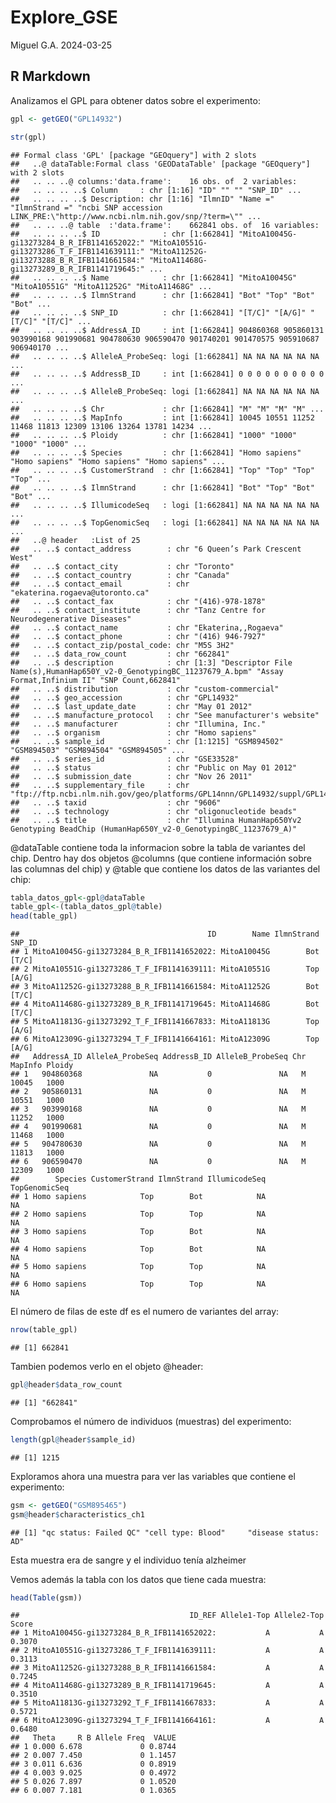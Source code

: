 Explore_GSE
================
Miguel G.A.
2024-03-25

## R Markdown

Analizamos el GPL para obtener datos sobre el experimento:

``` r
gpl <- getGEO("GPL14932")

str(gpl)
```

    ## Formal class 'GPL' [package "GEOquery"] with 2 slots
    ##   ..@ dataTable:Formal class 'GEODataTable' [package "GEOquery"] with 2 slots
    ##   .. .. ..@ columns:'data.frame':    16 obs. of  2 variables:
    ##   .. .. .. ..$ Column     : chr [1:16] "ID" "" "" "SNP_ID" ...
    ##   .. .. .. ..$ Description: chr [1:16] "IlmnID" "Name =" "IlmnStrand =" "ncbi SNP accession LINK_PRE:\"http://www.ncbi.nlm.nih.gov/snp/?term=\"" ...
    ##   .. .. ..@ table  :'data.frame':    662841 obs. of  16 variables:
    ##   .. .. .. ..$ ID              : chr [1:662841] "MitoA10045G-gi13273284_B_R_IFB1141652022:" "MitoA10551G-gi13273286_T_F_IFB1141639111:" "MitoA11252G-gi13273288_B_R_IFB1141661584:" "MitoA11468G-gi13273289_B_R_IFB1141719645:" ...
    ##   .. .. .. ..$ Name            : chr [1:662841] "MitoA10045G" "MitoA10551G" "MitoA11252G" "MitoA11468G" ...
    ##   .. .. .. ..$ IlmnStrand      : chr [1:662841] "Bot" "Top" "Bot" "Bot" ...
    ##   .. .. .. ..$ SNP_ID          : chr [1:662841] "[T/C]" "[A/G]" "[T/C]" "[T/C]" ...
    ##   .. .. .. ..$ AddressA_ID     : int [1:662841] 904860368 905860131 903990168 901990681 904780630 906590470 901740201 901470575 905910687 906940170 ...
    ##   .. .. .. ..$ AlleleA_ProbeSeq: logi [1:662841] NA NA NA NA NA NA ...
    ##   .. .. .. ..$ AddressB_ID     : int [1:662841] 0 0 0 0 0 0 0 0 0 0 ...
    ##   .. .. .. ..$ AlleleB_ProbeSeq: logi [1:662841] NA NA NA NA NA NA ...
    ##   .. .. .. ..$ Chr             : chr [1:662841] "M" "M" "M" "M" ...
    ##   .. .. .. ..$ MapInfo         : int [1:662841] 10045 10551 11252 11468 11813 12309 13106 13264 13781 14234 ...
    ##   .. .. .. ..$ Ploidy          : chr [1:662841] "1000" "1000" "1000" "1000" ...
    ##   .. .. .. ..$ Species         : chr [1:662841] "Homo sapiens" "Homo sapiens" "Homo sapiens" "Homo sapiens" ...
    ##   .. .. .. ..$ CustomerStrand  : chr [1:662841] "Top" "Top" "Top" "Top" ...
    ##   .. .. .. ..$ IlmnStrand      : chr [1:662841] "Bot" "Top" "Bot" "Bot" ...
    ##   .. .. .. ..$ IllumicodeSeq   : logi [1:662841] NA NA NA NA NA NA ...
    ##   .. .. .. ..$ TopGenomicSeq   : logi [1:662841] NA NA NA NA NA NA ...
    ##   ..@ header   :List of 25
    ##   .. ..$ contact_address        : chr "6 Queen’s Park Crescent West"
    ##   .. ..$ contact_city           : chr "Toronto"
    ##   .. ..$ contact_country        : chr "Canada"
    ##   .. ..$ contact_email          : chr "ekaterina.rogaeva@utoronto.ca"
    ##   .. ..$ contact_fax            : chr "(416)-978-1878"
    ##   .. ..$ contact_institute      : chr "Tanz Centre for Neurodegenerative Diseases"
    ##   .. ..$ contact_name           : chr "Ekaterina,,Rogaeva"
    ##   .. ..$ contact_phone          : chr "(416) 946-7927"
    ##   .. ..$ contact_zip/postal_code: chr "M5S 3H2"
    ##   .. ..$ data_row_count         : chr "662841"
    ##   .. ..$ description            : chr [1:3] "Descriptor File Name(s),HumanHap650Y_v2-0_GenotypingBC_11237679_A.bpm" "Assay Format,Infinium II" "SNP Count,662841"
    ##   .. ..$ distribution           : chr "custom-commercial"
    ##   .. ..$ geo_accession          : chr "GPL14932"
    ##   .. ..$ last_update_date       : chr "May 01 2012"
    ##   .. ..$ manufacture_protocol   : chr "See manufacturer's website"
    ##   .. ..$ manufacturer           : chr "Illumina, Inc."
    ##   .. ..$ organism               : chr "Homo sapiens"
    ##   .. ..$ sample_id              : chr [1:1215] "GSM894502" "GSM894503" "GSM894504" "GSM894505" ...
    ##   .. ..$ series_id              : chr "GSE33528"
    ##   .. ..$ status                 : chr "Public on May 01 2012"
    ##   .. ..$ submission_date        : chr "Nov 26 2011"
    ##   .. ..$ supplementary_file     : chr "ftp://ftp.ncbi.nlm.nih.gov/geo/platforms/GPL14nnn/GPL14932/suppl/GPL14932_Mahdi_650Yv2_manifest.csv.gz"
    ##   .. ..$ taxid                  : chr "9606"
    ##   .. ..$ technology             : chr "oligonucleotide beads"
    ##   .. ..$ title                  : chr "Illumina HumanHap650Yv2 Genotyping BeadChip (HumanHap650Y_v2-0_GenotypingBC_11237679_A)"

@dataTable contiene toda la informacion sobre la tabla de variantes del
chip. Dentro hay dos objetos @columns (que contiene información sobre
las columnas del chip) y @table que contiene los datos de las variantes
del chip:

``` r
tabla_datos_gpl<-gpl@dataTable
table_gpl<-(tabla_datos_gpl@table)
head(table_gpl)
```

    ##                                          ID        Name IlmnStrand SNP_ID
    ## 1 MitoA10045G-gi13273284_B_R_IFB1141652022: MitoA10045G        Bot  [T/C]
    ## 2 MitoA10551G-gi13273286_T_F_IFB1141639111: MitoA10551G        Top  [A/G]
    ## 3 MitoA11252G-gi13273288_B_R_IFB1141661584: MitoA11252G        Bot  [T/C]
    ## 4 MitoA11468G-gi13273289_B_R_IFB1141719645: MitoA11468G        Bot  [T/C]
    ## 5 MitoA11813G-gi13273292_T_F_IFB1141667833: MitoA11813G        Top  [A/G]
    ## 6 MitoA12309G-gi13273294_T_F_IFB1141664161: MitoA12309G        Top  [A/G]
    ##   AddressA_ID AlleleA_ProbeSeq AddressB_ID AlleleB_ProbeSeq Chr MapInfo Ploidy
    ## 1   904860368               NA           0               NA   M   10045   1000
    ## 2   905860131               NA           0               NA   M   10551   1000
    ## 3   903990168               NA           0               NA   M   11252   1000
    ## 4   901990681               NA           0               NA   M   11468   1000
    ## 5   904780630               NA           0               NA   M   11813   1000
    ## 6   906590470               NA           0               NA   M   12309   1000
    ##        Species CustomerStrand IlmnStrand IllumicodeSeq TopGenomicSeq
    ## 1 Homo sapiens            Top        Bot            NA            NA
    ## 2 Homo sapiens            Top        Top            NA            NA
    ## 3 Homo sapiens            Top        Bot            NA            NA
    ## 4 Homo sapiens            Top        Bot            NA            NA
    ## 5 Homo sapiens            Top        Top            NA            NA
    ## 6 Homo sapiens            Top        Top            NA            NA

El número de filas de este df es el numero de variantes del array:

``` r
nrow(table_gpl)
```

    ## [1] 662841

Tambien podemos verlo en el objeto @header:

``` r
gpl@header$data_row_count
```

    ## [1] "662841"

Comprobamos el número de individuos (muestras) del experimento:

``` r
length(gpl@header$sample_id)
```

    ## [1] 1215

Exploramos ahora una muestra para ver las variables que contiene el
experimento:

``` r
gsm <- getGEO("GSM895465")
gsm@header$characteristics_ch1
```

    ## [1] "qc status: Failed QC" "cell type: Blood"     "disease status: AD"

Esta muestra era de sangre y el individuo tenía alzheimer

Vemos además la tabla con los datos que tiene cada muestra:

``` r
head(Table(gsm))
```

    ##                                      ID_REF Allele1-Top Allele2-Top  Score
    ## 1 MitoA10045G-gi13273284_B_R_IFB1141652022:           A           A 0.3070
    ## 2 MitoA10551G-gi13273286_T_F_IFB1141639111:           A           A 0.3113
    ## 3 MitoA11252G-gi13273288_B_R_IFB1141661584:           A           A 0.7245
    ## 4 MitoA11468G-gi13273289_B_R_IFB1141719645:           A           A 0.3510
    ## 5 MitoA11813G-gi13273292_T_F_IFB1141667833:           A           A 0.5721
    ## 6 MitoA12309G-gi13273294_T_F_IFB1141664161:           A           A 0.6480
    ##   Theta     R B Allele Freq  VALUE
    ## 1 0.000 6.678             0 0.8744
    ## 2 0.007 7.450             0 1.1457
    ## 3 0.011 6.636             0 0.8919
    ## 4 0.003 9.025             0 0.4972
    ## 5 0.026 7.897             0 1.0520
    ## 6 0.007 7.181             0 1.0365
